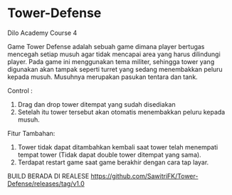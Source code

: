 # Tower-Defense
Dilo Academy Course 4

Game Tower Defense adalah sebuah game dimana player bertugas mencegah setiap musuh agar tidak mencapai area yang harus dilindungi player. Pada game ini menggunakan tema militer, sehingga tower yang digunakan akan tampak seperti turret yang sedang menembakkan peluru kepada musuh. Musuhnya merupakan pasukan tentara dan tank.

Control :

1. Drag dan drop tower ditempat yang sudah disediakan
2. Setelah itu tower tersebut akan otomatis menembakkan peluru kepada musuh.

Fitur Tambahan:
1. Tower tidak dapat ditambahkan kembali saat tower telah menempati tempat tower (Tidak dapat double tower ditempat yang sama).
2. Terdapat restart game saat game berakhir dengan cara tap layar.

BUILD BERADA DI REALESE
https://github.com/SawitriFK/Tower-Defense/releases/tag/v1.0
